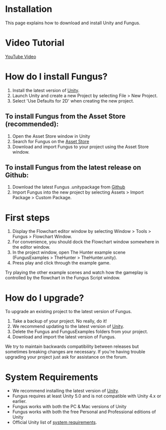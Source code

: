 # Installation

This page explains how to download and install Unity and Fungus.

# Video Tutorial

[YouTube Video](https://www.youtube.com/watch?v=BQRdRz9Q5VY)

# How do I install Fungus?

1. Install the latest version of [Unity].
3. Launch Unity and create a new Project by selecting File > New Project.
4. Select 'Use Defaults for 2D' when creating the new project.

## To install Fungus from the Asset Store (recommended):

1. Open the Asset Store window in Unity
2. Search for Fungus on the [Asset Store]
3. Download and import Fungus to your project using the Asset Store window.

## To install Fungus from the latest release on Github:

1. Download the latest Fungus .unitypackage from [Github]
2. Import Fungus into the new project by selecting Assets > Import Package > Custom Package.

# First steps

1. Display the Flowchart editor window by selecting Window > Tools > Fungus > Flowchart Window.
2. For convenience, you should dock the Flowchart window somewhere in the editor window.
3. In the project window, open The Hunter example scene (FungusExamples > TheHunter > TheHunter.unity). 
4. Press play and click through the example game.

Try playing the other example scenes and watch how the gameplay is controlled by the flowchart in the Fungus Script window.

# How do I upgrade?

To upgrade an existing project to the latest version of Fungus.

1. Take a backup of your project. No really, do it!
2. We recommend updating to the latest version of [Unity].
3. Delete the Fungus and FungusExamples folders from your project.
4. Download and import the latest version of Fungus.

We try to maintain backwards compatibility between releases but sometimes breaking changes are necessary. If you're having trouble upgrading your project just ask for assistance on the forum.

# System Requirements

- We recommend installing the latest version of [Unity].
- Fungus requires at least Unity 5.0 and is not compatible with Unity 4.x or earlier.
- Fungus works with both the PC & Mac versions of Unity
- Fungus works with both the free Personal and Professional editions of Unity
- Official Unity list of [system requirements].

[Unity]: http://unity3D.com/get-unity
[Asset Store]: http://u3d.as/f0T
[Github]: https://github.com/FungusGames/Fungus/releases/latest
[system requirements]: http://unity3d.com/unity/system-requirements

